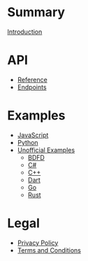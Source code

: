 <!-- markdownlint-disable MD022 MD032 -->

# Summary
[Introduction](README.md)

# API
- [Reference](api/reference.md)
- [Endpoints](api/endpoints.md)

# Examples
- [JavaScript](examples/javascript.md)
- [Python](examples/python.md)
- [Unofficial Examples](examples/unofficial/README.md)
  <!--          ADD YOUR EXAMPLE UNDER HERE          -->
  - [BDFD](examples/unofficial/bdfd.md)
  - [C#](examples/unofficial/csharp.md)
  - [C++](examples/unofficial/c++.md)
  - [Dart](examples/unofficial/dart.md)
  - [Go](examples/unofficial/go.md)
  - [Rust](examples/unofficial/rust.md)
  <!--             PLEASE ALPHABETICALLY              -->

# Legal
- [Privacy Policy](legal/privacy.md)
- [Terms and Conditions](legal/terms.md)
